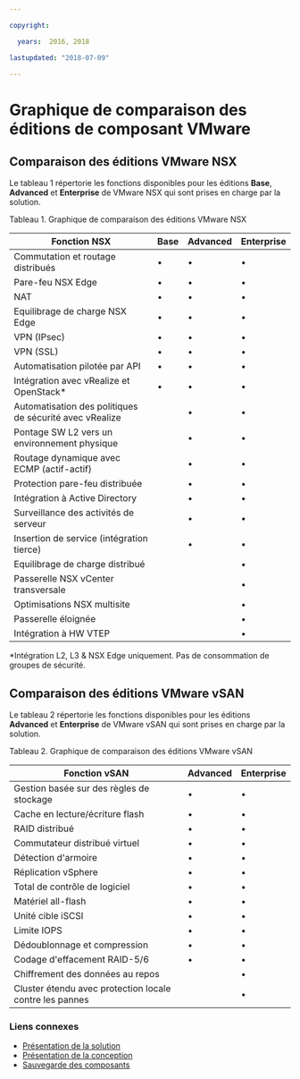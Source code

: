 ```yaml
---

copyright:

  years:  2016, 2018

lastupdated: "2018-07-09"

---
```


# Graphique de comparaison des éditions de composant VMware

## Comparaison des éditions VMware NSX

Le tableau 1 répertorie les fonctions disponibles pour les éditions **Base**, **Advanced** et **Enterprise** de VMware NSX qui sont prises en charge par la solution. 

Tableau 1. Graphique de comparaison des éditions VMware NSX

| Fonction NSX                                  | Base | Advanced | Enterprise |
|-----------------------------------------------|------|----------|------------|
| Commutation et routage distribués             | •    | •        | •          |
| Pare-feu NSX Edge                             | •    | •        | •          |
| NAT                                           | •    | •        | •          |
| Equilibrage de charge NSX Edge                | •    | •        | •          |
| VPN (IPsec)                                   | •    | •        | •          |
| VPN (SSL)                                     | •    | •        | •          |
| Automatisation pilotée par API                | •    | •        | •          |
| Intégration avec vRealize et OpenStack\*      | •    | •        | •          |
| Automatisation des politiques de sécurité avec vRealize |      | •        | •          |
| Pontage SW L2 vers un environnement physique        |      | •        | •          |
| Routage dynamique avec ECMP (actif-actif)     |      | •        | •          |
| Protection pare-feu distribuée                       |      | •        | •          |
| Intégration à Active Directory|      | •        | •          |
| Surveillance des activités de serveur |      | •        | •          |
| Insertion de service (intégration tierce)     |      | •        | •          |
| Equilibrage de charge distribué                |      |          | •          |
| Passerelle NSX vCenter transversale |      |          | •          |
| Optimisations NSX multisite |      |          | •          |
| Passerelle éloignée                           |      |          | •          |
| Intégration à HW VTEP                     |      |          | •          |
\*Intégration L2, L3 & NSX Edge uniquement. Pas de consommation de groupes de sécurité. 

## Comparaison des éditions VMware vSAN

Le tableau 2 répertorie les fonctions disponibles pour les éditions **Advanced** et **Enterprise** de VMware vSAN qui sont prises en charge par la solution. 

Tableau 2. Graphique de comparaison des éditions VMware vSAN

| Fonction vSAN                                   | Advanced | Enterprise |
|-------------------------------------------------|----------|------------|
| Gestion basée sur des règles de stockage        | •        | •          |
| Cache en lecture/écriture flash                 | •        | •          |
| RAID distribué                                | •        | •          |
| Commutateur distribué virtuel                   | •        | •          |
| Détection d'armoire                             | •        | •          |
| Réplication vSphere                             | •        | •          |
| Total de contrôle de logiciel                   | •        | •          |
| Matériel all-flash                              | •        | •          |
| Unité cible iSCSI                               | •        | •          |
| Limite IOPS                                     | •        | •          |
| Dédoublonnage et compression                    | •        | •          |
| Codage d'effacement RAID-5/6                    | •        | •          |
| Chiffrement des données au repos                |          | •          |
| Cluster étendu avec protection locale contre les pannes |          | •          |

### Liens connexes

* [Présentation de la solution](solution_overview.html)
* [Présentation de la conception](design_overview.html)
* [Sauvegarde des composants](solution_backingup.html)
